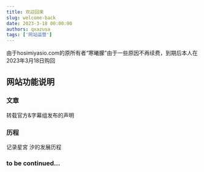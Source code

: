 ```yaml
---
title: 欢迎回来
slug: welcome-back
date: 2023-3-18 00:00:00
authors: qxazusa
tags: ['网站运营']
---
```

由于hosimiyasio.com的原所有者“寒曦朦”由于一些原因不再续费，到期后本人在2023年3月18日购回
<!--truncate-->
## 网站功能说明
### 文章
转载官方&字幕组发布的声明
### 历程
记录星宮 汐的发展历程
### to be continued...
